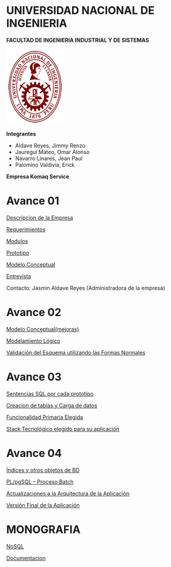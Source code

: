# UNIVERSIDAD NACIONAL DE INGENIERIA
**FACULTAD DE INGENIERIA INDUSTRIAL Y DE SISTEMAS**

<img src="https://github.com/RenzoAr10/DBD-KomaqService/blob/main/Documentacion%20de%20Soporte/logoUni.png" alt="Texto alternativo" width="150" height="200">

**Integrantes**

- Aldave Reyes, Jimmy Renzo
- Jauregui Mateo, Omar Alonso
- Navarro Linares, Jean Paul
- Palomino Valdivia, Erick

**Empresa Komaq Service**

# Avance 01

[Descripcion de la Empresa](./Informe/01DescripcionEmpresa.md)

[Requerimientos](./Informe/02Requerimientos.md)

[Modulos](./Informe/03Modulos.md)

[Prototipo](./Informe/04Prototipo.md)

[Modelo Conceptual](./Informe/05ModeloConceptual.md)

[Entrevista](https://youtu.be/EyXzugSsWqU)

Contacto: Jasmin Aldave Reyes (Administradora de la empresa)

# Avance  02

[Modelo Conceptual(mejoras)](./Informe/05ModeloConceptual.md)

[Modelamiento Lógico](./Informe/06ModeloRelacional.md)

[Validación del Esquema utilizando las Formas Normales](./Informe/07FormasNormales.md)

# Avance  03

[Sentencias SQL por cada prototipo](Informe/QueryPrototipos/QuerysPrincipales.md)

[Creacion de tablas y Carga de datos](Informe/CreacionDeTablas000.md)

[Funcionalidad Primaria Elegida](Informe/QueryPrototipos/FuncionalidadPrimariaPorCadaModulo.md)

[Stack Tecnológico elegido para su aplicación](https://github.com/RenzoAr10/DBD-KomaqService/blob/main/Documentacion%20de%20Soporte/ArquitecturaSoftware.png)

# Avance  04

[Índices y otros objetos de BD ](Informe/09Indices.md)

[PL/pgSQL – Proceso Batch ](Informe/10plpgSQL.md)

[Actualizaciones a la Arquitectura de la Aplicación ](Informe/11ActualizacionDelSistema.md)

[Versión Final de la Aplicación ](Informe/Demo.md)

# MONOGRAFIA

[NoSQL]()

[Documentacion](Informe/Documentacion.md)
